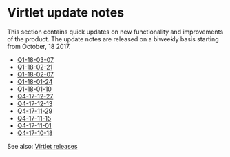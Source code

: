 # Virtlet update notes

This section contains quick updates on new functionality and improvements
of the product. The update notes are released on a biweekly basis starting
from October, 18 2017.

* [Q1-18-03-07](update-notes/Q1-18-03-07.md)
* [Q1-18-02-21](update-notes/Q1-18-02-21.md)
* [Q1-18-02-07](update-notes/Q1-18-02-07.md)
* [Q1-18-01-24](update-notes/Q1-18-01-24.md)
* [Q1-18-01-10](update-notes/Q1-18-01-10.md)
* [Q4-17-12-27](update-notes/Q4-17-12-27.md)
* [Q4-17-12-13](update-notes/Q4-17-12-13.md)
* [Q4-17-11-29](update-notes/Q4-17-11-29.md)
* [Q4-17-11-15](update-notes/Q4-17-11-15.md)
* [Q4-17-11-01](update-notes/Q4-17-11-01.md)
* [Q4-17-10-18](update-notes/Q4-17-10-18.md)

See also: [Virtlet releases](https://github.com/Mirantis/virtlet/releases)

